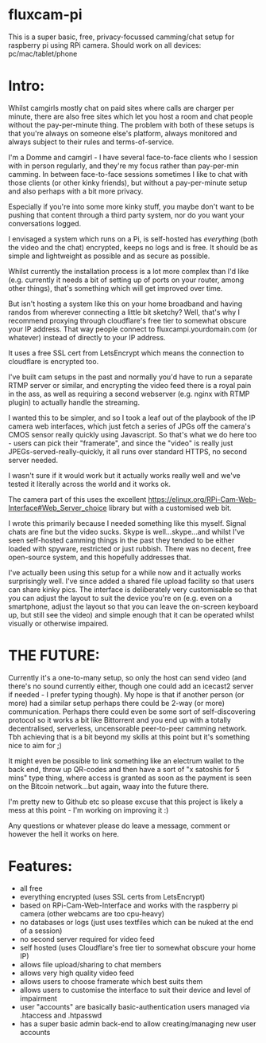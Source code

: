 # fluxcam-pi
This is a super basic, free, privacy-focussed camming/chat setup for raspberry pi using RPi camera. Should work on all devices: pc/mac/tablet/phone

# Intro:
Whilst camgirls mostly chat on paid sites where calls are charger per minute, there are also free sites which let you host a room and chat people without the pay-per-minute thing. The problem with both of these setups is that you're always on someone else's platform, always monitored and always subject to their rules and terms-of-service.

I'm a Domme and camgirl - I have several face-to-face clients who I session with in person regularly, and they're my focus rather than pay-per-min camming. In between face-to-face sessions sometimes I like to chat with those clients (or other kinky friends), but without a pay-per-minute setup and also perhaps with a bit more privacy.

Especially if you're into some more kinky stuff, you maybe don't want to be pushing that content through a third party system, nor do you want your conversations logged.

I envisaged a system which runs on a Pi, is self-hosted has *everything* (both the video and the chat) encrypted, keeps no logs and is free. It should be as simple and lightweight as possible and as secure as possible.

Whilst currently the installation process is a lot more complex than I'd like (e.g. currently it needs a bit of setting up of ports on your router, among other things), that's something which will get improved over time. 

But isn't hosting a system like this on your home broadband and having randos from wherever connecting a little bit sketchy? Well, that's why I recommend proxying through cloudflare's free tier to somewhat obscure your IP address. That way people connect to fluxcampi.yourdomain.com (or whatever) instead of directly to your IP address.

It uses a free SSL cert from LetsEncrypt which means the connection to cloudflare is encrypted too.

I've built cam setups in the past and normally you'd have to run a separate RTMP server or similar, and encrypting the video feed there is a royal pain in the ass, as well as requiring a second webserver (e.g. nginx with RTMP plugin) to actually handle the streaming.

I wanted this to be simpler, and so I took a leaf out of the playbook of the IP camera web interfaces, which just fetch a series of JPGs off the camera's CMOS sensor really quickly using Javascript. So that's what we do here too - users can pick their "framerate", and since the "video" is really just JPEGs-served-really-quickly, it all runs over standard HTTPS, no second server needed. 

I wasn't sure if it would work but it actually works really well and we've tested it literally across the world and it works ok.

The camera part of this uses the excellent https://elinux.org/RPi-Cam-Web-Interface#Web_Server_choice library but with a customised web bit.


I wrote this primarily because I needed something like this myself. Signal chats are fine but the video sucks. Skype is well...skype...and whilst I've seen self-hosted camming things in the past they tended to be either loaded with spyware, restricted or just rubbish. There was no decent, free open-source system, and this hopefully addresses that. 

I've actually been using this setup for a while now and it actually works surprisingly well. I've since added a shared file upload facility so that users can share kinky pics. The interface is deliberately very customisable so that you can adjust the layout to suit the device you're on (e.g. even on a smartphone, adjust the layout so that you can leave the on-screen keyboard up, but still see the video) and simple enough that it can be operated whilst visually or otherwise impaired.


# THE FUTURE:
Currently it's a one-to-many setup, so only the host can send video (and there's no sound currently either, though one could add an icecast2 server if needed - I prefer typing though). My hope is that if another person (or more) had a similar setup perhaps there could be 2-way (or more) communication. Perhaps there could even be some sort of self-discovering protocol so it works a bit like Bittorrent and you end up with a totally decentralised, serverless, uncensorable peer-to-peer camming network. Tbh achieving that is a bit beyond my skills at this point but it's something nice to aim for ;)

It might even be possible to link something like an electrum wallet to the back end, throw up QR-codes and then have a sort of "x satoshis for 5 mins" type thing, where access is granted as soon as the payment is seen on the Bitcoin network...but again, waay into the future there.


I'm pretty new to Github etc so please excuse that this project is likely a mess at this point - I'm working on improving it :)


Any questions or whatever please do leave a message, comment or however the hell it works on here.


# Features:
- all free
- everything encrypted (uses SSL certs from LetsEncrypt)
- based on RPi-Cam-Web-Interface and works with the raspberry pi camera (other webcams are too cpu-heavy)
- no databases or logs (just uses textfiles which can be nuked at the end of a session)
- no second server required for video feed
- self hosted (uses Cloudflare's free tier to somewhat obscure your home IP)
- allows file upload/sharing to chat members
- allows very high quality video feed
- allows users to choose framerate which best suits them
- allows users to customise the interface to suit their device and level of impairment
- user "accounts" are basically basic-authentication users managed via .htaccess and .htpasswd
- has a super basic admin back-end to allow creating/managing new user accounts


